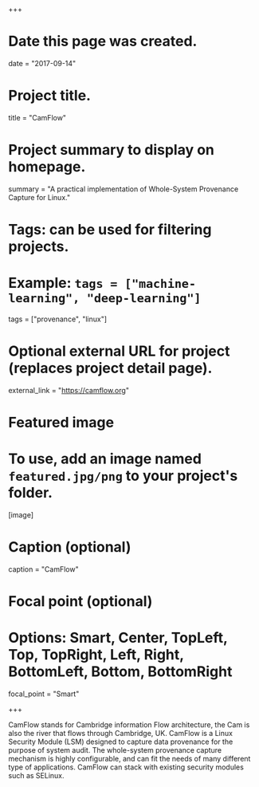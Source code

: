 +++
# Date this page was created.
date = "2017-09-14"

# Project title.
title = "CamFlow"

# Project summary to display on homepage.
summary = "A practical implementation of Whole-System Provenance Capture for Linux."

# Tags: can be used for filtering projects.
# Example: `tags = ["machine-learning", "deep-learning"]`
tags = ["provenance", "linux"]

# Optional external URL for project (replaces project detail page).
external_link = "https://camflow.org"

# Featured image
# To use, add an image named `featured.jpg/png` to your project's folder.
[image]
# Caption (optional)
caption = "CamFlow"

# Focal point (optional)
# Options: Smart, Center, TopLeft, Top, TopRight, Left, Right, BottomLeft, Bottom, BottomRight
focal_point = "Smart"

+++

CamFlow stands for Cambridge information Flow architecture, the Cam is also the river that flows through Cambridge, UK. CamFlow is a Linux Security Module (LSM) designed to capture data provenance for the purpose of system audit. The whole-system provenance capture mechanism is highly configurable, and can fit the needs of many different type of applications. CamFlow can stack with existing security modules such as SELinux.
